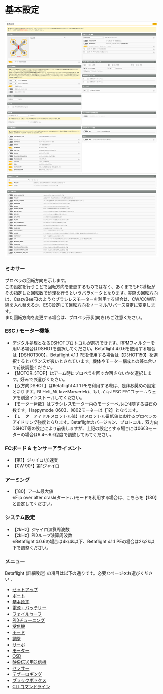 # 基本設定


![Betaflight 02](images/BF02m.png)


### ミキサー
プロペラの回転方向を示します。  
この設定を行うことで回転方向を変更するものではなく、あくまでもFC基板がその指定した回転数で処理を行うというパラメータとなります。実際の回転方向は、CrazyBeeF3のようなブラシレスモーターを利用する場合は、CW/CCW配線を入れ替えるか、ESC設定にて回転方向をノーマル/リバース設定に変更します。  
また回転方向を変更する場合は、プロペラ形状(向き)もご注意ください。


### ESC / モーター機能
* デジタル処理となるDSHOTプロトコルが選択できます。RPMフィルターを用いる場合はDSHOTを選択してください。Betaflight 4.0.6を使用する場合は【DSHOT300】、Betaflight 4.1.1 PEを使用する場合は【DSHOT150】を選択するとバランスが良いとされています。機体やモーター構成との兼ね合いで前後調整ください。
* 【MOTOR_STOP】はアーム時にプロペラを回すか回さないかを選択します。好みでお選びください。
* 【双方向DSHOT】はBetaflight 4.1.1 PEを利用する際は、是非お奨めの設定となります。BLHeli_M(JazzMarverick)、もしくはJESC ESCファームウェアを別途インストールしてください。
* 【モーター極数】はブラシレスモーター内のモーターベルに付随する磁石の数です。Happymodel 0603、0802モーターは【12】となります。
* 【モーターアイドルスロットル値】はスロットル最低値におけるプロペラのアイドリング強度となります。Betaflightのバージョン、プロトコル、双方向DSHOT等の設定により前後しますが、上記の設定とする場合には0603モーターの場合は6.4～6.6程度で調整してみてください。


### FCボード & センサーアライメント
* 【第1】ジャイロ/加速度
* 【CW 90°】第1ジャイロ


### アーミング
* 【180】アーム最大値  
※Flip over after crash(タートル)モードを利用する場合は、こちらを【180】と設定してください。


### システム設定
* 【2kHz】ジャイロ演算周波数
* 【2kHz】PIDループ演算周波数  
※Betaflight 4.0.6の場合は4k/4k以下、Betaflight 4.1.1 PEの場合は2k/2k以下で調整ください。





### メニュー
Betaflight (詳細設定) の項目は以下の通りです。必要なページをお選びください：  

* [セットアップ](Betaflight%20-%20CrazyBeeF3FR.md)
* [ポート](Betaflight%20-%20CrazyBeeF3_Port.md)
* [基本設定](Betaflight%20-%20CrazyBeeF3_BaseSetting.md)
* [電源・バッテリー](Betaflight%20-%20CrazyBeeF3_Battery.md)
* [フェイルセーフ](Betaflight%20-%20CrazyBeeF3_failsafe.md)
* [PIDチューニング](Betaflight%20-%20CrazyBeeF3_PID.md)
* [受信機](Betaflight%20-%20CrazyBeeF3_Reciever.md)
* [モード](Betaflight%20-%20CrazyBeeF3_Mode.md)
* [調整](Betaflight%20-%20CrazyBeeF3_Addjust.md)
* [サーボ](Betaflight%20-%20CrazyBeeF3_Servo.md)
* [モーター](Betaflight%20-%20CrazyBeeF3_Motor.md)
* [OSD](Betaflight%20-%20CrazyBeeF3_OSD.md)
* [映像伝送用送信機](Betaflight%20-%20CrazyBeeF3_VTX.md)
* [センサー](Betaflight%20-%20CrazyBeeF3_Sensor.md)
* [テザーロギング](Betaflight%20-%20CrazyBeeF3_logging.md)
* [ブラックボックス](Betaflight%20-%20CrazyBeeF3_Blackbox.md)
* [CLI コマンドライン](Betaflight%20-%20CrazyBeeF3_CLI.md)




